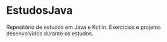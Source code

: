 # EstudosJava
 Repositório de estudos em Java e Kotlin. Exercícios e projetos desenvolvidos durante os estudos.
